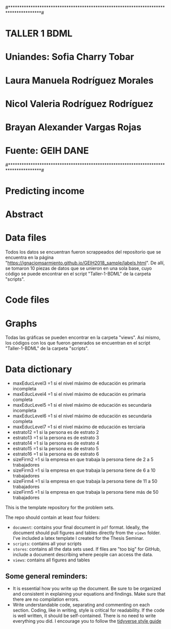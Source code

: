 #**************************************************************************************#
#                                    TALLER 1 BDML                                     #
#                        Uniandes: Sofia Charry Tobar                                  #
#                                  Laura Manuela Rodríguez Morales                     #
#                                  Nicol Valeria Rodríguez Rodríguez                   #
#                                  Brayan Alexander Vargas Rojas                       #
#                          Fuente: GEIH DANE                                           #
#**************************************************************************************#


# Predicting income

# Abstract

# Data files
Todos los datos se encuentran fueron scrappeados del repositorio que se encuentra en la página "https://ignaciomsarmiento.github.io/GEIH2018_sample/labels.html". De allí, se tomaron 10 piezas de datos que se unieron en una sola base, cuyo código se puede encontrar en el script "Taller-1-BDML" de la carpeta "scripts".


# Code files

# Graphs

Todas las gráficas se pueden encontrar en la carpeta "views". Así mismo, los códigos con los que fueron generados se encuentran en el script "Taller-1-BDML" de la carpeta "scripts".

# Data dictionary
- maxEducLevel3                          =1 si el nivel máximo de educación es primaria incompleta
- maxEducLevel4                          =1 si el nivel máximo de educación es primaria completa
- maxEducLevel5                          =1 si el nivel máximo de educación es secundaria incompleta
- maxEducLevel6                          =1 si el nivel máximo de educación es secundaria completa
- maxEducLevel7                          =1 si el nivel máximo de educación es terciaria
- estrato12                              =1 si la persona es de estrato 2
- estrato13                              =1 si la persona es de estrato 3
- estrato14                              =1 si la persona es de estrato 4
- estrato15                              =1 si la persona es de estrato 5
- estrato16                              =1 si la persona es de estrato 6
- sizeFirm2                              =1 si la empresa en que trabaja la persona tiene de 2 a 5 trabajadores
- sizeFirm3                              =1 si la empresa en que trabaja la persona tiene de 6 a 10 trabajadores
- sizeFirm4                              =1 si la empresa en que trabaja la persona tiene de 11 a 50 trabajadores
- sizeFirm5                              =1 si la empresa en que trabaja la persona tiene más de 50 trabajadores





This is the template repository for the problem sets.

The repo should contain at least four folders:

- `document`: contains your final document in `pdf` format. Ideally, the document should pull figures and tables directly from the `views` folder. I've included a latex template I created for the Thesis Seminar. 
- `scripts`: contains all your scripts
- `stores`: contains all the data sets used. If files are "too big" for GitHub, include a document describing where people can access the data.
- `views`: contains all figures and tables



## Some general reminders: 

- It is essential how you write up the document. Be sure to be organized and consistent in explaining your equations and findings. Make sure that there are no compilation errors.
- Write understandable code, separating and commenting on each section. Coding, like in writing, style is critical for readability. If the code is well written, it should be self-contained. There is no need to write everything you did. I encourage you to follow the [tidyverse style guide](https://style.tidyverse.org/)

